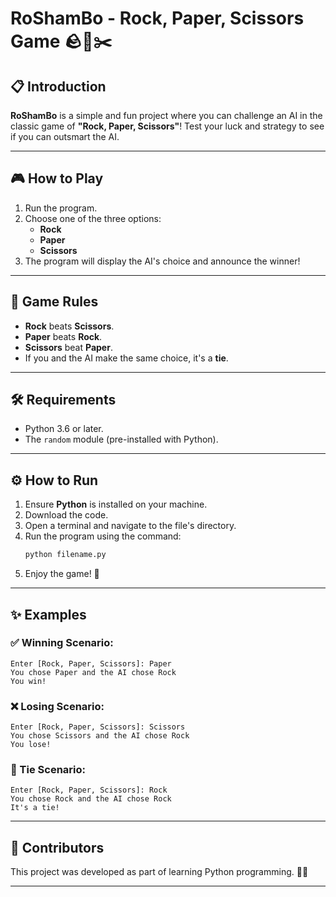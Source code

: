 



# RoShamBo - Rock, Paper, Scissors Game 🪨📄✂️

## 📋 Introduction
**RoShamBo** is a simple and fun project where you can challenge an AI in the classic game of **"Rock, Paper, Scissors"**! Test your luck and strategy to see if you can outsmart the AI.

---

## 🎮 How to Play
1. Run the program.
2. Choose one of the three options:  
   - **Rock**  
   - **Paper**  
   - **Scissors**  
3. The program will display the AI's choice and announce the winner!

---

## 🧾 Game Rules
- **Rock** beats **Scissors**.
- **Paper** beats **Rock**.
- **Scissors** beat **Paper**.
- If you and the AI make the same choice, it's a **tie**.

---

## 🛠 Requirements
- Python 3.6 or later.
- The `random` module (pre-installed with Python).

---

## ⚙️ How to Run
1. Ensure **Python** is installed on your machine.
2. Download the code.
3. Open a terminal and navigate to the file's directory.
4. Run the program using the command:
   ```bash
   python filename.py
   ```
5. Enjoy the game! 🎉

---

## ✨ Examples
### ✅ Winning Scenario:
```
Enter [Rock, Paper, Scissors]: Paper
You chose Paper and the AI chose Rock
You win!
```

### ❌ Losing Scenario:
```
Enter [Rock, Paper, Scissors]: Scissors
You chose Scissors and the AI chose Rock
You lose!
```

### 🤝 Tie Scenario:
```
Enter [Rock, Paper, Scissors]: Rock
You chose Rock and the AI chose Rock
It's a tie!
```

---



## 🤝 Contributors
This project was developed as part of learning Python programming. 🧑‍💻  

---

